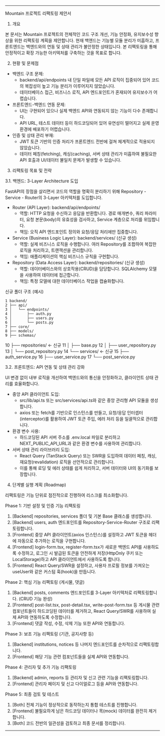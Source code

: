  ---

  Mountain 프로젝트 리팩토링 제안서

  1. 개요


  본 문서는 Mountain 프로젝트의 전체적인 코드 구조 개선, 기능 안정화, 유지보수성 향상을 위한 리팩토링 계획을 제안합니다. 현재 백엔드는 기능별 모듈 분리가 미흡하고, 프론트엔드는 백엔드와의 연동 및 상태 관리가
  불안정한 상태입니다. 본 리팩토링을 통해 안정적이고 확장 가능한 아키텍처를 구축하는 것을 목표로 합니다.

  2. 현황 및 문제점


   - 백엔드 구조 문제:
       - backend/api/endpoints 내 단일 파일에 모든 API 로직이 집중되어 있어 코드의 복잡성이 높고 기능 분리가 이루어지지 않았습니다.
       - 데이터베이스 접근, 비즈니스 로직, API 엔드포인트가 혼재되어 유지보수가 어렵습니다.
   - 프론트엔드-백엔드 연동 문제:
       - UI는 구현되어 있으나 실제 백엔드 API와 연동되지 않는 기능이 다수 존재합니다.
       - API URL, 테스트 데이터 등이 하드코딩되어 있어 유연성이 떨어지고 실제 운영 환경에 배포하기 어렵습니다.
   - 인증 및 상태 관리 부재:
       - JWT 토큰 기반의 인증 처리가 프론트엔드 전반에 걸쳐 체계적으로 적용되지 않았습니다.
       - 데이터 페칭(fetching), 캐싱(caching), 서버 상태 관리가 미흡하여 불필요한 API 호출과 UI/데이터 불일치 문제가 발생할 수 있습니다.


  3. 리팩토링 목표 및 전략

  3.1. 백엔드: 3-Layer Architecture 도입

  FastAPI의 장점을 살리면서 코드의 역할을 명확히 분리하기 위해 Repository - Service - Router의 3-Layer 아키텍처를 도입합니다.


   - Router (API Layer): backend/api/endpoints/
       - 역할: HTTP 요청을 수신하고 응답을 반환합니다. 경로 매개변수, 쿼리 파라미터, 요청 본문(body)의 유효성을 검사하고, Service 계층으로 처리를 위임합니다.
       - 책임: 오직 API 엔드포인트 정의와 요청/응답 처리에만 집중합니다.
   - Service (Business Logic Layer): backend/services/ (신규 생성)
       - 역할: 실제 비즈니스 로직을 수행합니다. 여러 Repository를 조합하여 복잡한 로직을 처리하고, 트랜잭션을 관리합니다.
       - 책임: 애플리케이션의 핵심 비즈니스 규칙을 구현합니다.
   - Repository (Data Access Layer): backend/repositories/ (신규 생성)
       - 역할: 데이터베이스와의 상호작용(CRUD)을 담당합니다. SQLAlchemy 모델을 사용하여 데이터에 접근합니다.
       - 책임: 특정 모델에 대한 데이터베이스 작업을 캡슐화합니다.

  신규 폴더 구조 (예시)



    1 backend/
    2 ├── api/
    3 │   └── endpoints/
    4 │       ├── auth.py
    5 │       ├── users.py
    6 │       └── posts.py
    7 ├── core/
    8 ├── models/
    9 ├── schemas/
   10 ├── repositories/  <- 신규
   11 │   ├── base.py
   12 │   ├── user_repository.py
   13 │   └── post_repository.py
   14 └── services/      <- 신규
   15     ├── auth_service.py
   16     ├── user_service.py
   17     └── post_service.py


  3.2. 프론트엔드: API 연동 및 상태 관리 강화


  UI 변경 없이 내부 로직을 개선하여 백엔드와의 통신을 안정화하고, 클라이언트 상태 관리를 효율화합니다.


   - 중앙 API 클라이언트 도입:
       - src/lib/api.ts 또는 src/services/api.ts와 같은 중앙 관리형 API 모듈을 생성합니다.
       - axios 또는 fetch를 기반으로 인스턴스를 만들고, 요청/응답 인터셉터(interceptor)를 활용하여 JWT 토큰 주입, 에러 처리 등을 일괄적으로 관리합니다.
   - 환경 변수 사용:
       - 하드코딩된 API 서버 주소를 .env.local 파일로 분리하고 NEXT_PUBLIC_API_URL과 같은 환경 변수를 사용하여 관리합니다.
   - 서버 상태 관리 라이브러리 도입:
       - React Query (TanStack Query) 또는 SWR을 도입하여 데이터 페칭, 캐싱, 재요청(revalidation) 로직을 선언적으로 관리합니다.
       - 이를 통해 로딩 및 에러 상태를 쉽게 처리하고, 서버 데이터와 UI의 동기화를 보장합니다.

  4. 단계별 실행 계획 (Roadmap)

  리팩토링은 기능 단위로 점진적으로 진행하여 리스크를 최소화합니다.

  Phase 1: 기반 설정 및 인증 기능 리팩토링


   1. [Backend] repositories, services 폴더 및 기본 Base 클래스를 생성합니다.
   2. [Backend] users, auth 엔드포인트를 Repository-Service-Router 구조로 리팩토링합니다.
   3. [Frontend] 중앙 API 클라이언트(axios 인스턴스)를 설정하고 JWT 토큰을 헤더에 자동으로 추가하는 로직을 구현합니다.
   4. [Frontend] login-form.tsx, register-form.tsx가 새로운 백엔드 API를 사용하도록 수정하고, 로그인 시 발급된 토큰을 안전하게 저장(HttpOnly 쿠키 또는 LocalStorage)하고 API 클라이언트에서 사용하도록 합니다.
   5. [Frontend] React Query/SWR을 설정하고, 사용자 프로필 정보를 가져오는 useUser와 같은 커스텀 훅(hook)을 만듭니다.

  Phase 2: 핵심 기능 리팩토링 (게시물, 댓글)


   1. [Backend] posts, comments 엔드포인트를 3-Layer 아키텍처로 리팩토링합니다. (CRUD 기능 완성)
   2. [Frontend] post-list.tsx, post-detail.tsx, write-post-form.tsx 등 게시물 관련 컴포넌트들이 하드코딩된 데이터를 제거하고, React Query/SWR를 사용하여 실제 API와 연동하도록 수정합니다.
   3. [Frontend] 댓글 작성, 수정, 삭제 기능 또한 API와 연동합니다.


  Phase 3: 보조 기능 리팩토링 (기관, 공지사항 등)


   1. [Backend] institutions, notices 등 나머지 엔드포인트를 순차적으로 리팩토링합니다.
   2. [Frontend] 해당 기능 관련 컴포넌트들을 실제 API와 연동합니다.

  Phase 4: 관리자 및 추가 기능 리팩토링


   1. [Backend] admin, reports 등 관리자 및 신고 관련 기능을 리팩토링합니다.
   2. [Frontend] 관리자 페이지 및 신고 다이얼로그 등을 API와 연동합니다.

  Phase 5: 최종 검토 및 테스트


   1. [Both] 전체 기능이 정상적으로 동작하는지 통합 테스트를 진행합니다.
   2. [Frontend] 불필요하게 남은 하드코딩 데이터나 목(mock) 데이터를 완전히 제거합니다.
   3. [Both] 코드 전반의 일관성을 검토하고 최종 문서를 정리합니다.

  ---
